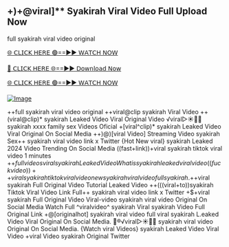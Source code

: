 ## +)+@viral]** Syakirah Viral Video Full Upload Now


full syakirah viral video original

[🌐 𝖢𝖫𝖨𝖢𝖪 𝖧𝖤𝖱𝖤 🟢==►► 𝖶𝖠𝖳𝖢𝖧 𝖭𝖮𝖶](https://3-tanei-pinik.blogspot.com/2025/02/viral-video.html)

[🔴 𝖢𝖫𝖨𝖢𝖪 𝖧𝖤𝖱𝖤 🌐==►► 𝖣𝗈𝗐𝗇𝗅𝗈𝖺𝖽 𝖭𝗈𝗐](https://3-tanei-pinik.blogspot.com/2025/02/viral-video.html)

[🌐 𝖢𝖫𝖨𝖢𝖪 𝖧𝖤𝖱𝖤 🟢==►► 𝖶𝖠𝖳𝖢𝖧 𝖭𝖮𝖶](https://3-tanei-pinik.blogspot.com/2025/02/viral-video.html)

[![Image](https://github.com/user-attachments/assets/ff3b7bd4-415c-4ca3-a6c8-b1f096193c29)](https://3-tanei-pinik.blogspot.com/2025/02/viral-video.html)

++full syakirah viral video original ++viral@clip syakirah Viral Video ++(viral@clip)* syakirah Leaked Video Viral Original Video ️√viral▷☀️👄💥 syakirah xxxx family sex Videos Oficial +[viral^clip)* syakirah Leaked Video Viral Original On Social Media ++)@)[viral Video] Streaming Video syakirah Sex++ syakirah viral video link x Twitter {Hot New viral} syakirah Leaked 2024 Video Trending On Social Media ((fast+link))+viral syakirah tiktok viral video 1 minutes +$+full videos viral syakirah Leaked Video What is syakirah leaked viral video ((fuckvideo))++viral syakirah tiktok viral video new syakirah viral video full syakirah. +$+viral syakirah Full Original Video Tutorial Leaked Video ++(((viral+to))syakirah Tiktok Viral Video Link Full++ syakirah viral video link x Twitter +$+viral syakirah Full Original Video Viral-video syakirah viral video Original On Social Media Watch Full ^viralvideo^ syakirah Viral syakirah Video Full Original Link +@[originalhot] syakirah viral video full viral syakirah L.eaked Video Viral Original On Social Media. 👙®️√viral▷☀️👄💥 syakirah viral video Original On Social Media. {Watch viral Videos} syakirah Leaked Video Viral Video +viral Video syakirah Original Twitter
